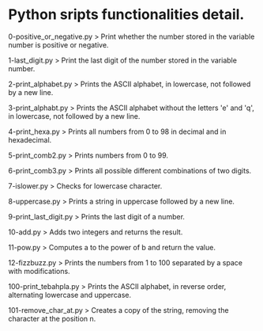 # Python sripts functionalities detail.

0-positive_or_negative.py > Print whether the number stored in the variable number is positive or negative.

1-last_digit.py > Print the last digit of the number stored in the variable number.

2-print_alphabet.py > Prints the ASCII alphabet, in lowercase, not followed by a new line.

3-print_alphabt.py > Prints the ASCII alphabet without the letters 'e' and 'q', in lowercase, not followed  by a new line.

4-print_hexa.py > Prints all numbers from 0 to 98 in decimal and in hexadecimal.

5-print_comb2.py > Prints numbers from 0 to 99.

6-print_comb3.py > Prints all possible different combinations of two digits.

7-islower.py > Checks for lowercase character.

8-uppercase.py > Prints a string in uppercase followed by a new line.

9-print_last_digit.py > Prints the last digit of a number.

10-add.py > Adds two integers and returns the result.

11-pow.py > Computes a to the power of b and return the value.

12-fizzbuzz.py > Prints the numbers from 1 to 100 separated by a space with modifications.

100-print_tebahpla.py > Prints the ASCII alphabet, in reverse order, alternating lowercase and uppercase.

101-remove_char_at.py > Creates a copy of the string, removing the character at the position n.